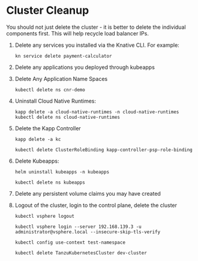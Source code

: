 # Cluster Cleanup

You should not just delete the cluster - it is better to delete the individual components first. This will help recycle load
balancer IPs.

1. Delete any services you installed via the Knative CLI. For example:

   ```shell
   kn service delete payment-calculator
   ```

1. Delete any applications you deployed through kubeapps

1. Delete Any Application Name Spaces

   ```shell
   kubectl delete ns cnr-demo
   ```

1. Uninstall Cloud Native Runtimes:

   ```shell
   kapp delete -a cloud-native-runtimes -n cloud-native-runtimes
   kubectl delete ns cloud-native-runtimes
   ```

1. Delete the Kapp Controller

   ```shell
   kapp delete -a kc

   kubectl delete ClusterRoleBinding kapp-controller-psp-role-binding
   ```

1. Delete Kubeapps:

   ```shell
   helm uninstall kubeapps -n kubeapps

   kubectl delete ns kubeapps
   ```

1. Delete any persistent volume claims you may have created

1. Logout of the cluster, login to the control plane, delete the cluster

   ```shell
   kubectl vsphere logout
   
   kubectl vsphere login --server 192.168.139.3 -u administrator@vsphere.local --insecure-skip-tls-verify

   kubectl config use-context test-namespace

   kubectl delete TanzuKubernetesCluster dev-cluster
   ```
